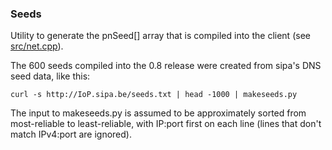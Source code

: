 ### Seeds ###

Utility to generate the pnSeed[] array that is compiled into the client
(see [src/net.cpp](/src/net.cpp)).

The 600 seeds compiled into the 0.8 release were created from sipa's DNS seed data, like this:

	curl -s http://IoP.sipa.be/seeds.txt | head -1000 | makeseeds.py

The input to makeseeds.py is assumed to be approximately sorted from most-reliable to least-reliable,
with IP:port first on each line (lines that don't match IPv4:port are ignored).
